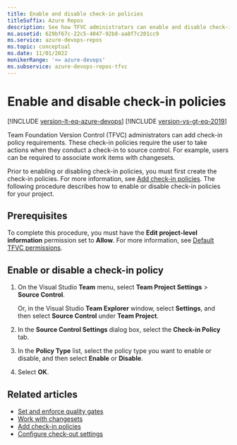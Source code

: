```yaml
---
title: Enable and disable check-in policies
titleSuffix: Azure Repos
description: See how TFVC administrators can enable and disable check-in policies in Team Foundation Version Control (TFVC).
ms.assetid: 629bf67c-22c5-4047-92b8-aa8f7c201cc9
ms.service: azure-devops-repos
ms.topic: conceptual
ms.date: 11/01/2022
monikerRange: '<= azure-devops'
ms.subservice: azure-devops-repos-tfvc
---
```



# Enable and disable check-in policies

[!INCLUDE [version-lt-eq-azure-devops](../../includes/version-lt-eq-azure-devops.md)]
[!INCLUDE [version-vs-gt-eq-2019](../../includes/version-vs-gt-eq-2019.md)]

Team Foundation Version Control (TFVC) administrators can add check-in policy requirements. These check-in policies require the user to take actions when they conduct a check-in to source control. For example, users can be required to associate work items with changesets. 

Prior to enabling or disabling check-in policies, you must first create the check-in policies. For more information, see [Add check-in policies](add-check-policies.md). The following procedure describes how to enable or disable check-in policies for your project.

## Prerequisites

To complete this procedure, you must have the **Edit project-level information** permission set to **Allow**. For more information, see [Default TFVC permissions](../../organizations/security/default-tfvc-permissions.md).


## Enable or disable a check-in policy

1. On the Visual Studio **Team** menu, select **Team Project Settings** > **Source Control**.

   Or, in the Visual Studio **Team Explorer** window, select **Settings**, and then select **Source Control** under **Team Project**.

1. In the **Source Control Settings** dialog box, select the **Check-in Policy** tab.

1. In the **Policy Type** list, select the policy type you want to enable or disable, and then select **Enable** or **Disable**.

1. Select **OK**.

## Related articles

- [Set and enforce quality gates](set-enforce-quality-gates.md)
- [Work with changesets](find-view-changesets.md)
- [Add check-in policies](add-check-policies.md)
- [Configure check-out settings](configure-check-out-settings.md)